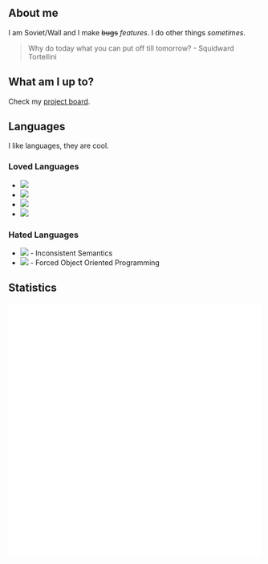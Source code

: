 ## About me

I am Soviet/Wall and I make ~~bugs~~ *features*. I do other things *sometimes*.

> Why do today what you can put off till tomorrow? - Squidward Tortellini

## What am I up to?

Check my [project board](https://github.com/users/SovietKitsune/projects/3/views/1).

## Languages

I like languages, they are cool.

### Loved Languages

* [![](https://img.shields.io/badge/Lua-2C2D72?style=flat-square&logo=lua)](https://lua.org)
* [![](https://img.shields.io/badge/Rust-000000?style=flat-square&logo=rust)](https://rust-lang.org)
* [![](https://img.shields.io/badge/Kotlin-FFFFFF?style=flat-square&logo=kotlin)](https://kotlinlang.org)
* [![](https://img.shields.io/badge/Elm-FFFFFF?style=flat-square&logo=elm)](https://elm-lang.org)

### Hated Languages

* [![](https://img.shields.io/badge/JavaScript-FFFFFF?style=flat-square&logo=javascript)](https://developer.mozilla.org/en-US/docs/Web/javascript) - Inconsistent Semantics
* [![](https://img.shields.io/badge/Java-007396?style=flat-square&logo=java)](https://www.java.com/en/) - Forced Object Oriented Programming

## Statistics

![Statistics](https://github.com/SovietKitsune/SovietKitsune/blob/master/github-metrics.svg)
